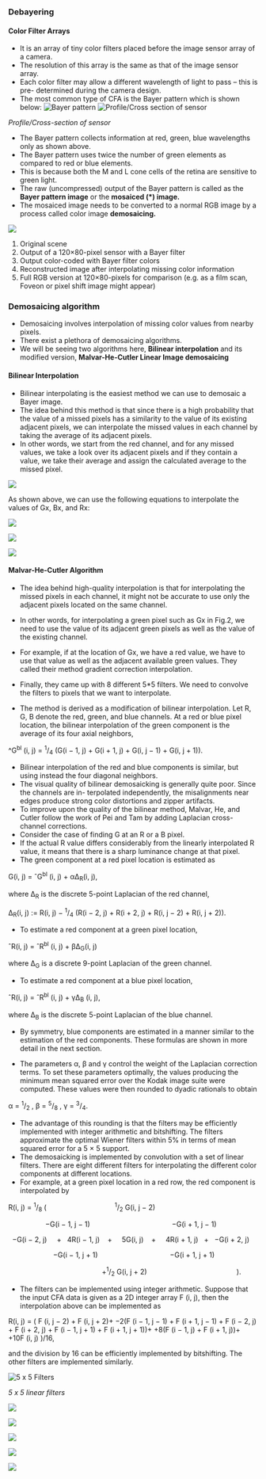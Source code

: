 
### Debayering

#### Color Filter Arrays

* It is an array of tiny color filters placed before
the image sensor array of a camera.
* The resolution of this array is the same as that
of the image sensor array.
* Each color filter may allow a different
wavelength of light to pass – this is pre-
determined during the camera design.
* The most common type of CFA is the Bayer
pattern which is shown below:
![Bayer pattern](https://upload.wikimedia.org/wikipedia/commons/thumb/3/37/Bayer_pattern_on_sensor.svg/220px-Bayer_pattern_on_sensor.svg.png)
![Profile/Cross section of sensor](https://upload.wikimedia.org/wikipedia/commons/thumb/1/1c/Bayer_pattern_on_sensor_profile.svg/350px-Bayer_pattern_on_sensor_profile.svg.png)

<i>Profile/Cross-section of sensor</i>
* The Bayer pattern collects information at red,
green, blue wavelengths only as shown above.
* The Bayer pattern uses twice the number of green
elements as compared to red or blue elements.
* This is because both the M and L cone cells of the retina are
sensitive to green light.
* The raw (uncompressed) output of the Bayer pattern is
called as the <b>Bayer pattern image</b> or the <b>mosaiced (*)
image.</b>
* The mosaiced image needs to be converted to a normal
RGB image by a process called color image <b>demosaicing.</b>



![](https://upload.wikimedia.org/wikipedia/commons/thumb/6/6d/Colorful_spring_garden_Bayer_%2B_RGB.png/240px-Colorful_spring_garden_Bayer_%2B_RGB.png)
1. Original scene
2. Output of a 120×80-pixel sensor with a Bayer filter
3. Output color-coded with Bayer filter colors
4. Reconstructed image after interpolating missing color information
5. Full RGB version at 120×80-pixels for comparison (e.g. as a film scan, Foveon or pixel shift image might appear)

### Demosaicing algorithm
* Demosaicing involves interpolation of missing
color values from nearby pixels.
* There exist a plethora of demosaicing algorithms.
* We will be seeing two algorithms here, <b>Bilinear interpolation</b> and its modified version, <b>Malvar-He-Cutler Linear Image demosaicing</b>

#### Bilinear Interpolation
* Bilinear interpolating is the easiest method we can use to demosaic a Bayer image. 
* The idea behind this method is that since there is a high probability that the value of a missed pixels has a similarity to the value of its existing adjacent pixels, we can interpolate the missed values in each channel by taking the average of its adjacent pixels. 
* In other words, we start from the red channel, and for any missed values, we take a look over its adjacent pixels and if they contain a value, we take their average and assign the calculated average to the missed pixel.


![](https://miro.medium.com/max/984/1*4SxAttPO_FssX09PEVhLrA.png)


As shown above, we can use the following equations to interpolate the values of Gx, Bx, and Rx:


![](https://miro.medium.com/max/486/1*TNCnRWqYMQ_YuTWkx_qT4w.gif)

![](https://miro.medium.com/max/486/1*Kg9RgQu5j5eFBPGS0JywpQ.gif)

![](https://miro.medium.com/max/492/1*Jz5gjvh1E-uE3KMFMzsJ5w.gif)


#### Malvar-He-Cutler Algorithm

* The idea behind high-quality interpolation is that for interpolating the missed pixels in each channel, it might not be accurate to use only the adjacent pixels located on the same channel. 
* In other words, for interpolating a green pixel such as Gx in Fig.2, we need to use the value of its adjacent green pixels as well as the value of the existing channel. 
* For example, if at the location of Gx, we have a red value, we have to use that value as well as the adjacent available green values. They called their method gradient correction interpolation.

* Finally, they came up with 8 different 5*5 filters. We need to convolve the filters to pixels that we want to interpolate.


* The method is derived as a modification of bilinear interpolation. Let R, G, B denote the red, green,
and blue channels. At a red or blue pixel location, the bilinear interpolation of the green component
is the average of its four axial neighbors,

^G<sup>bl</sup> (i, j) = <sup>1</sup>/<sub>4</sub>
(G(i − 1, j) + G(i + 1, j) + G(i, j − 1) + G(i, j + 1)).

* Bilinear interpolation of the red and blue components is similar, but using instead the four
diagonal neighbors.
* The visual quality of bilinear demosaicking is generally quite poor. Since the channels are in-
terpolated independently, the misalignments near edges produce strong color distortions and zipper
artifacts.
* To improve upon the quality of the bilinear method, Malvar, He, and Cutler follow the work of
Pei and Tam by adding Laplacian cross-channel corrections.
* Consider the case of finding G at an R or a B pixel.
* If the actual R value differs considerably from the linearly
interpolated R value, it means that there is a sharp luminance
change at that pixel.
* The green component at a red pixel
location is estimated as

G(i, j) = ˆG<sup>bl</sup> (i, j) + α∆<sub>R</sub>(i, j),

where ∆<sub>R</sub> is the discrete 5-point Laplacian of the red channel,

∆<sub>R</sub>(i, j) := R(i, j) − <sup>1</sup>/<sub>4</sub>
(R(i − 2, j) + R(i + 2, j) + R(i, j − 2) + R(i, j + 2)).

* To estimate a red component at a green pixel location,

ˆR(i, j) = ˆR<sup>bl</sup> (i, j) + β∆<sub>G</sub>(i, j)

where ∆<sub>G</sub> is a discrete 9-point Laplacian of the green channel.

* To estimate a red component at a blue pixel location,

ˆR(i, j) = ˆR<sup>bl</sup> (i, j) + γ∆<sub>B</sub> (i, j),

where ∆<sub>B</sub> is the discrete 5-point Laplacian of the blue channel. 
* By symmetry, blue components are
estimated in a manner similar to the estimation of the red components. These formulas are shown
in more detail in the next section.

* The parameters α, β and γ control the weight of the Laplacian correction terms. To set these
parameters optimally, the values producing the minimum mean squared error over the Kodak image
suite were computed. These values were then rounded to dyadic rationals to obtain

α = <sup>1</sup>/<sub>2</sub> , β = <sup>5</sup>/<sub>8</sub> , γ = <sup>3</sup>/<sub>4</sub>.

* The advantage of this rounding is that the filters may be efficiently implemented with integer
arithmetic and bitshifting. The filters approximate the optimal Wiener filters within 5% in terms of
mean squared error for a 5 × 5 support.
* The demosaicking is implemented by convolution with a set of linear filters. There are eight
different filters for interpolating the different color components at different locations. 
* For example, at a green pixel location in a red row, the red component is interpolated by

R(i, j) = <sup>1</sup>/<sub>8</sub>
( &nbsp;&nbsp;&nbsp;&nbsp;&nbsp;&nbsp;&nbsp;&nbsp;&nbsp;&nbsp;&nbsp;&nbsp;&nbsp;&nbsp;&nbsp;&nbsp;&nbsp;&nbsp;&nbsp;&nbsp;&nbsp;&nbsp;&nbsp;&nbsp;&nbsp;&nbsp;&nbsp;&nbsp;&nbsp;&nbsp;&nbsp;&nbsp;&nbsp;&nbsp;<sup>1</sup>/<sub>2</sub> G(i, j − 2)
  
  &nbsp;&nbsp;&nbsp;&nbsp;&nbsp;&nbsp;&nbsp;&nbsp;&nbsp;&nbsp;&nbsp;&nbsp;&nbsp;&nbsp;&nbsp;&nbsp;&nbsp;&nbsp;&nbsp;−G(i − 1, j − 1) &nbsp;&nbsp;&nbsp;&nbsp;&nbsp;&nbsp;&nbsp;&nbsp;&nbsp;&nbsp;&nbsp;&nbsp;&nbsp;&nbsp;&nbsp;&nbsp;&nbsp;&nbsp;&nbsp;&nbsp;&nbsp;&nbsp;&nbsp;&nbsp;&nbsp;&nbsp;&nbsp;&nbsp;&nbsp;&nbsp;&nbsp;&nbsp;&nbsp;&nbsp;&nbsp;&nbsp;&nbsp;&nbsp;&nbsp;&nbsp;&nbsp;−G(i + 1, j − 1)

&nbsp;&nbsp;−G(i − 2, j) &nbsp;&nbsp;&nbsp;&nbsp;+&nbsp;&nbsp; 4R(i − 1, j) &nbsp;&nbsp;&nbsp;+&nbsp;&nbsp;&nbsp;&nbsp; 5G(i, j) &nbsp;&nbsp;&nbsp;+ &nbsp;&nbsp;&nbsp;&nbsp;4R(i + 1, j) &nbsp;&nbsp;+&nbsp;&nbsp; −G(i + 2, j)

&nbsp;&nbsp;&nbsp;&nbsp;&nbsp;&nbsp;&nbsp;&nbsp;&nbsp;&nbsp;&nbsp;&nbsp;&nbsp;&nbsp;&nbsp;&nbsp;&nbsp;&nbsp;&nbsp;&nbsp;&nbsp;&nbsp;&nbsp;−G(i − 1, j + 1) &nbsp;&nbsp;&nbsp;&nbsp;&nbsp;&nbsp;&nbsp;&nbsp;&nbsp;&nbsp;&nbsp;&nbsp;&nbsp;&nbsp;&nbsp;&nbsp;&nbsp;&nbsp;&nbsp;&nbsp;&nbsp;&nbsp;&nbsp;&nbsp;&nbsp;&nbsp;&nbsp;&nbsp;&nbsp;&nbsp;&nbsp;&nbsp;&nbsp;&nbsp;&nbsp;&nbsp;−G(i + 1, j + 1)

&nbsp;&nbsp;&nbsp;&nbsp;&nbsp;&nbsp;&nbsp;&nbsp;&nbsp;&nbsp;&nbsp;&nbsp;&nbsp;&nbsp;&nbsp;&nbsp;&nbsp;&nbsp;&nbsp;&nbsp;&nbsp;&nbsp;&nbsp;&nbsp;&nbsp;&nbsp;&nbsp;&nbsp;&nbsp;&nbsp;&nbsp;&nbsp;&nbsp;&nbsp;&nbsp;&nbsp;&nbsp;&nbsp;&nbsp;&nbsp;&nbsp;&nbsp;&nbsp;&nbsp;&nbsp;&nbsp;&nbsp;&nbsp;+<sup>1</sup>/<sub>2</sub> G(i, j + 2)&nbsp;&nbsp;&nbsp;&nbsp;&nbsp;&nbsp;&nbsp;&nbsp;&nbsp;&nbsp;&nbsp;&nbsp;&nbsp;&nbsp;&nbsp;&nbsp;&nbsp;&nbsp;&nbsp;&nbsp;&nbsp;&nbsp;&nbsp;&nbsp;&nbsp;&nbsp;&nbsp;&nbsp;&nbsp;&nbsp;&nbsp;&nbsp;&nbsp;&nbsp;&nbsp;&nbsp;&nbsp;&nbsp;&nbsp;&nbsp;&nbsp;&nbsp;&nbsp;&nbsp;&nbsp; ).

* The filters can be implemented using integer arithmetic. Suppose that the input CFA data is
given as a 2D integer array F (i, j), then the interpolation above can be implemented as

R(i, j) = ( F (i, j − 2) + F (i, j + 2)+
−2(F (i − 1, j − 1) + F (i + 1, j − 1) + F (i − 2, j) + F (i + 2, j) + F (i − 1, j + 1) + F (i + 1, j + 1))+
+8(F (i − 1, j) + F (i + 1, j))+
+10F (i, j) )/16,

and the division by 16 can be efficiently implemented by bitshifting. The other filters are implemented
similarly.

![5 x 5 Filters](https://miro.medium.com/max/982/1*lJg8EZlsLhK5FJLTgfVJeQ.png)

<i>5 x 5 linear filters</i>


![](g_at_b_r.png)

![](r_at_b.png)

![](r_at_g.png)

![](b_at_r.png)

![](r_at_g.png)